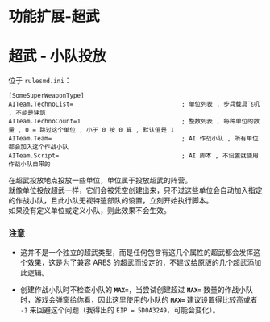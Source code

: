 # 功能扩展-超武

# 超武 - 小队投放

位于 `rulesmd.ini`：

```
[SomeSuperWeaponType]
AITeam.TechnoList=                              ; 单位列表 , 步兵载具飞机 , 不能是建筑
AITeam.TechnoCount=1                            ; 整数列表 , 每种单位的数量 , 0 = 跳过这个单位 , 小于 0 按 0 算 , 默认值是 1
AITeam.Team=                                    ; AI 作战小队 , 所有单位都会加入这个作战小队
AITeam.Script=                                  ; AI 脚本 , 不设置就使用作战小队自带的
```

在超武投放地点投放一些单位，单位属于投放超武的阵营。  
就像单位投放超武一样，它们会被凭空创建出来，只不过这些单位会自动加入指定的作战小队，且此小队无视特遣部队的设置，立刻开始执行脚本。  
如果没有定义单位或定义小队，则此效果不会生效。

### 注意

* 这并不是一个独立的超武类型，而是任何包含有这几个属性的超武都会发挥这个效果，这是为了兼容 ARES 的超武而设定的，不建议给原版的几个超武添加此逻辑。

* 创建作战小队时不检查小队的 **`MAX=`**，当尝试创建超过 **`MAX=`** 数量的作战小队时，游戏会弹窗给你看，因此这里使用的小队的 **`MAX=`** 建议设置得比较高或者 `-1` 来回避这个问题（我得出的 `EIP = 5D0A3249`，可能会变化）。